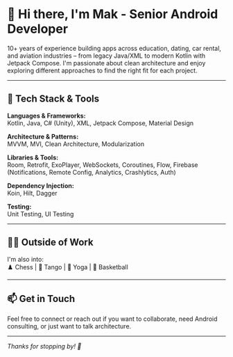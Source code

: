 # 👋 Hi there, I'm Mak - Senior Android Developer

10+ years of experience building apps across education, dating, car rental, and aviation industries – from legacy Java/XML to modern Kotlin with Jetpack Compose.
I'm passionate about clean architecture and enjoy exploring different approaches to find the right fit for each project.

---

## 🧰 Tech Stack & Tools

**Languages & Frameworks:**  
Kotlin, Java, C# (Unity), XML, Jetpack Compose, Material Design

**Architecture & Patterns:**  
MVVM, MVI, Clean Architecture, Modularization

**Libraries & Tools:**  
Room, Retrofit, ExoPlayer, WebSockets, Coroutines, Flow, Firebase (Notifications, Remote Config, Analytics, Crashlytics, Auth)

**Dependency Injection:**  
Koin, Hilt, Dagger

**Testing:**  
Unit Testing, UI Testing

---

## 🧘‍♂️ Outside of Work

I'm also into:  
♟️ Chess | 💃 Tango | 🧘 Yoga | 🏀 Basketball

---

## 📫 Get in Touch

Feel free to connect or reach out if you want to collaborate, need Android consulting, or just want to talk architecture.

---

_Thanks for stopping by! 🚀_


